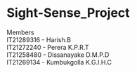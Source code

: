 # Sight-Sense_Project

Members <br/>
IT21289316 - Harish.B <br/>
IT21272240 - Perera K.P.R.T <br/>
IT21258480 - Dissanayake D.M.P.D <br/>
IT21269134 - Kumbukgolla K.G.I.H.C <br/>
